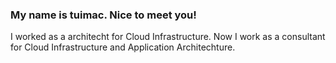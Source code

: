 ### My name is tuimac. Nice to meet you!
I worked as a architecht for Cloud Infrastructure. Now I work as a consultant for Cloud Infrastructure and Application Architechture.

